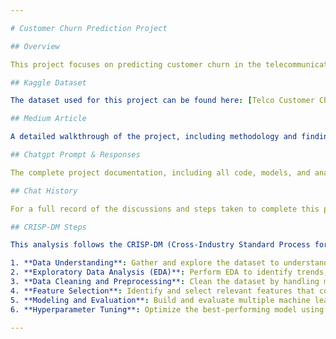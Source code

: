 ```yaml
---

# Customer Churn Prediction Project

## Overview

This project focuses on predicting customer churn in the telecommunications industry using the Telco Customer Churn dataset from Kaggle. The goal is to identify customers at risk of churning and provide actionable insights to help improve customer retention strategies.

## Kaggle Dataset

The dataset used for this project can be found here: [Telco Customer Churn Dataset](https://www.kaggle.com/datasets/blastchar/telco-customer-churn).

## Medium Article

A detailed walkthrough of the project, including methodology and findings, can be found in the following Medium article: [Customer Churn Prediction](https://medium.com/@uu7470911/predicting-customer-churn-a-comprehensive-guide-using-crisp-dm-methodology-14264c42b377).

## Chatgpt Prompt & Responses

The complete project documentation, including all code, models, and analysis, is available in the [Chatgpt Prompt & Responses](https://medium.com/@uu7470911/predicting-customer-churn-a-comprehensive-guide-using-crisp-dm-methodology-14264c42b377).

## Chat History

For a full record of the discussions and steps taken to complete this project, you can access the chat history [here](https://chatgpt.com/share/66fa2675-3f00-8009-afa0-bafc75df6801).

## CRISP-DM Steps

This analysis follows the CRISP-DM (Cross-Industry Standard Process for Data Mining) framework and includes the following steps:

1. **Data Understanding**: Gather and explore the dataset to understand its structure and contents.
2. **Exploratory Data Analysis (EDA)**: Perform EDA to identify trends, patterns, and insights within the data.
3. **Data Cleaning and Preprocessing**: Clean the dataset by handling missing values, outliers, and data types.
4. **Feature Selection**: Identify and select relevant features that contribute significantly to customer churn prediction.
5. **Modeling and Evaluation**: Build and evaluate multiple machine learning models to predict customer churn.
6. **Hyperparameter Tuning**: Optimize the best-performing model using hyperparameter tuning techniques.

---
```

